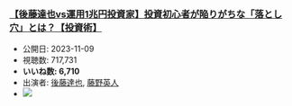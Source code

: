 ### [【後藤達也vs運用1兆円投資家】投資初心者が陥りがちな「落とし穴」とは？【投資術】](https://www.youtube.com/watch?v=ij7b2WxCrno)
-   公開日: 2023-11-09
-   視聴数: 717,731
-   **いいね数: 6,710**
-   出演者: [後藤達也](/rehacq_fan/people/後藤達也 "wikilink"), [藤野英人](/rehacq_fan/people/藤野英人 "wikilink")
- [![](https://img.youtube.com/vi/ij7b2WxCrno/hqdefault.jpg)](https://www.youtube.com/watch?v=ij7b2WxCrno)
